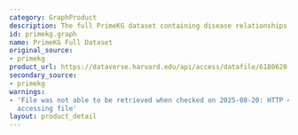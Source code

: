 ```yaml
---
category: GraphProduct
description: The full PrimeKG dataset containing disease relationships.
id: primekg.graph
name: PrimeKG Full Dataset
original_source:
- primekg
product_url: https://dataverse.harvard.edu/api/access/datafile/6180620
secondary_source:
- primekg
warnings:
- 'File was not able to be retrieved when checked on 2025-08-20: HTTP 403 error when
  accessing file'
layout: product_detail
---
```

